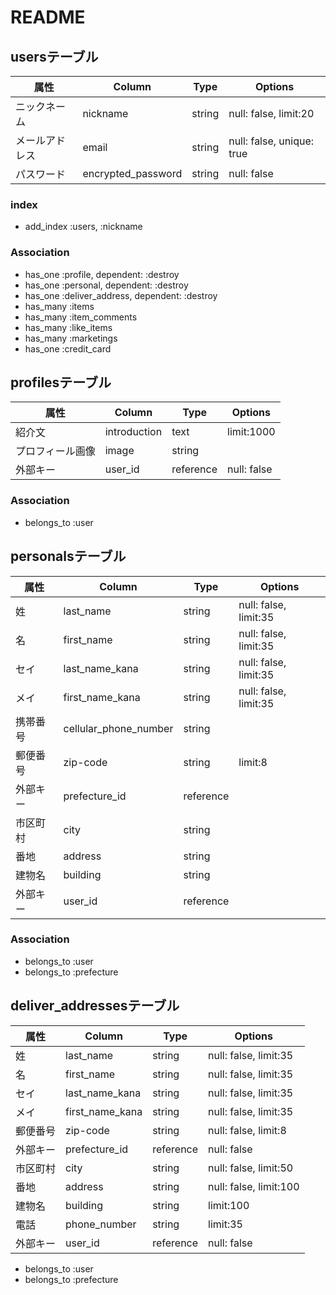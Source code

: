 # README

## usersテーブル

|属性|Column|Type|Options|
|---|---|---|---|
|ニックネーム|nickname|string|null: false, limit:20|
|メールアドレス|email|string|null: false, unique: true|
|パスワード|encrypted_password|string|null: false|

### index

- add_index :users, :nickname

### Association

- has_one :profile, dependent: :destroy
- has_one :personal, dependent: :destroy
- has_one :deliver_address, dependent: :destroy
- has_many :items
- has_many :item_comments
- has_many :like_items
- has_many :marketings
- has_one :credit_card

## profilesテーブル

|属性|Column|Type|Options|
|---|---|---|---|
|紹介文|introduction|text|limit:1000|
|プロフィール画像|image|string||
|外部キー|user_id|reference|null: false|

### Association

- belongs_to :user

## personalsテーブル

|属性|Column|Type|Options|
|---|---|---|---|
|姓|last_name|string|null: false, limit:35|
|名|first_name|string|null: false, limit:35|
|セイ|last_name_kana|string|null: false, limit:35|
|メイ|first_name_kana|string|null: false, limit:35|
|携帯番号|cellular_phone_number|string|
|郵便番号|zip-code|string|limit:8|
|外部キー|prefecture_id|reference||
|市区町村|city|string||
|番地|address|string||
|建物名|building|string||
|外部キー|user_id|reference||

### Association

- belongs_to :user
- belongs_to :prefecture

## deliver_addressesテーブル

|属性|Column|Type|Options|
|---|---|---|---|
|姓|last_name|string|null: false, limit:35|
|名|first_name|string|null: false, limit:35|
|セイ|last_name_kana|string|null: false, limit:35|
|メイ|first_name_kana|string|null: false, limit:35|
|郵便番号|zip-code|string|null: false, limit:8|
|外部キー|prefecture_id|reference|null: false|
|市区町村|city|string|null: false, limit:50|
|番地|address|string|null: false, limit:100|
|建物名|building|string|limit:100|
|電話|phone_number|string|limit:35|
|外部キー|user_id|reference|null: false

- belongs_to :user
- belongs_to :prefecture


